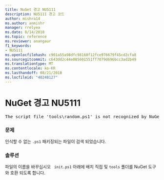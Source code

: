 ```yaml
---
title: NuGet 경고 NU5111
description: NU5111 경고 코드
author: mishra14
ms.author: anmishr
manager: rrelyea
ms.date: 8/14/2018
ms.topic: reference
ms.reviewer: anangaur
f1_keywords:
- NU5111
ms.openlocfilehash: c901a55a98dfc98160f12fce976679f45cd2cfa8
ms.sourcegitcommit: c643dd2c44e085601551ff7079d696bcc3ad2b49
ms.translationtype: MT
ms.contentlocale: ko-KR
ms.lasthandoff: 08/21/2018
ms.locfileid: "40248127"
---
```

# <a name="nuget-warning-nu5111"></a>NuGet 경고 NU5111
<pre>The script file 'tools\random.ps1' is not recognized by NuGet and hence will not be executed during installation of this package. Rename it to install.ps1, uninstall.ps1 or init.ps1 and place it directly under 'tools'.</pre>

### <a name="issue"></a>문제

인식할 수 없는 `.ps1` 패키징되는 파일이 검색 되었습니다.


### <a name="solution"></a>솔루션

파일의 이름을 바꾸십시오 ` init.ps1` 아래에 배치 직접 및 `tools` 폴더를 NuGet 도구와 호환 되도록 합니다.

